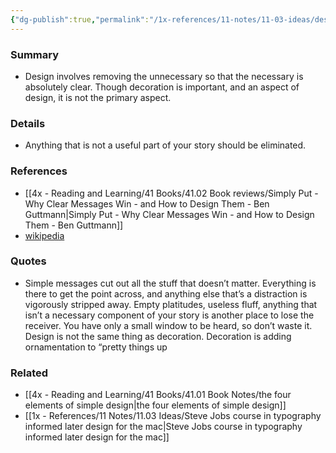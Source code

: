 ```yaml
---
{"dg-publish":true,"permalink":"/1x-references/11-notes/11-03-ideas/design-is-not-decoration/","title":"Design is not decoration","created":"2024-04-20T10:28:53.109+03:00","updated":"2024-04-20T10:36:45.133+03:00"}
---
```



### Summary
- Design involves removing the unnecessary so that the necessary is absolutely clear. Though decoration is important, and an aspect of design, it is not the primary aspect.

### Details
- Anything that is not a useful part of your story should be eliminated.

### References
- [[4x - Reading and Learning/41 Books/41.02 Book reviews/Simply Put - Why Clear Messages Win - and How to Design Them - Ben Guttmann\|Simply Put - Why Clear Messages Win - and How to Design Them - Ben Guttmann]]
- [wikipedia](https://en.wikipedia.org/wiki/Design)

### Quotes
- Simple messages cut out all the stuff that doesn’t matter. Everything is there to get the point across, and anything else that’s a distraction is vigorously stripped away. Empty platitudes, useless fluff, anything that isn’t a necessary component of your story is another place to lose the receiver. You have only a small window to be heard, so don’t waste it. Design is not the same thing as decoration. Decoration is adding ornamentation to “pretty things up

### Related
- [[4x - Reading and Learning/41 Books/41.01 Book Notes/the four elements of simple design\|the four elements of simple design]]
- [[1x - References/11 Notes/11.03 Ideas/Steve Jobs course in typography informed later design for the mac\|Steve Jobs course in typography informed later design for the mac]]
